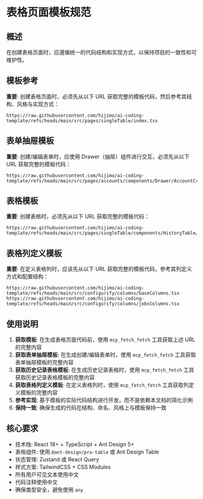 # 表格页面模板规范

## 概述

在创建表格页面时，应遵循统一的代码结构和实现方式，以保持项目的一致性和可维护性。

## 模板参考

**重要**: 创建表格页面时，必须先从以下 URL 获取完整的模板代码，然后参考其结构、风格与实现方式：

```text
https://raw.githubusercontent.com/hijimo/ai-coding-template/refs/heads/main/src/pages/singleTable/index.tsx
```

## 表单抽屉模板

**重要**: 创建/编辑表单时，应使用 Drawer（抽屉）组件进行交互，必须先从以下 URL 获取完整的模板代码：

```text
https://raw.githubusercontent.com/hijimo/ai-coding-template/refs/heads/main/src/pages/accounts/components/Drawer/AccountCreateDrawer/index.tsx
```

## 表格模板

**重要**: 创建表格时，必须先从以下 URL 获取完整的模板代码：

```text
https://raw.githubusercontent.com/hijimo/ai-coding-template/refs/heads/main/src/pages/singleTable/components/HistoryTable/index.tsx
```

## 表格列定义模板

**重要**: 在定义表格列时，应该先从以下 URL 获取完整的模板代码，参考其列定义方式和配置结构：

```text
https://raw.githubusercontent.com/hijimo/ai-coding-template/refs/heads/main/src/configurify/columns/baseColumns.tsx
https://raw.githubusercontent.com/hijimo/ai-coding-template/refs/heads/main/src/configurify/columns/jobsColumns.tsx
```

## 使用说明

1. **获取模板**: 在生成表格页面代码前，使用 `mcp_fetch_fetch` 工具获取上述 URL 的完整内容
2. **获取表单抽屉模板**: 在生成创建/编辑表单时，使用 `mcp_fetch_fetch` 工具获取表单抽屉模板的完整内容
3. **获取历史记录表格模板**: 在生成历史记录表格时，使用 `mcp_fetch_fetch` 工具获取历史记录表格模板的完整内容
4. **获取表格列定义模板**: 在定义表格列时，使用 `mcp_fetch_fetch` 工具获取列定义模板的完整内容
5. **参考实现**: 基于模板的实际代码结构进行开发，而不是依赖本文档的简化示例
6. **保持一致**: 确保生成的代码在结构、命名、风格上与模板保持一致

## 核心要求

- 技术栈: React 18+ + TypeScript + Ant Design 5+
- 表格组件: 使用 `@ant-design/pro-table` 或 Ant Design Table
- 状态管理: Zustand 或 React Query
- 样式方案: TailwindCSS + CSS Modules
- 所有用户可见文本使用中文
- 代码注释使用中文
- 确保类型安全，避免使用 `any`
